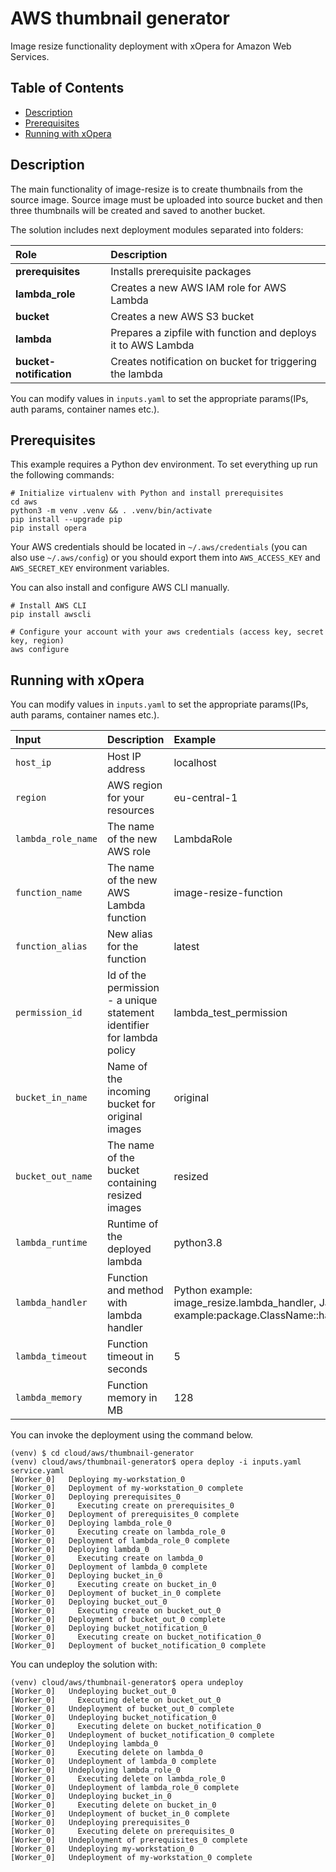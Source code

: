# AWS thumbnail generator
Image resize functionality deployment with xOpera for Amazon Web Services.

## Table of Contents
  - [Description](#description)
  - [Prerequisites](#prerequisites)
  - [Running with xOpera](#running-with-xopera)

## Description
The main functionality of image-resize is to create thumbnails from the source image. Source image must be uploaded 
into source bucket and then three thumbnails will be created and saved to another bucket.

The solution includes next deployment modules separated into folders:

| Role | Description |
|:-------------|:-------------|
| **prerequisites** | Installs prerequisite packages |
| **lambda_role** | Creates a new AWS IAM role for AWS Lambda |
| **bucket** | Creates a new AWS S3 bucket |
| **lambda** | Prepares a zipfile with function and deploys it to AWS Lambda |
| **bucket-notification** | Creates notification on bucket for triggering the lambda |

You can modify values in `inputs.yaml` to set the appropriate params(IPs, auth params, container names etc.).

## Prerequisites
This example requires a Python dev environment. To set everything up run the following commands:

```console
# Initialize virtualenv with Python and install prerequisites
cd aws
python3 -m venv .venv && . .venv/bin/activate
pip install --upgrade pip
pip install opera
```

Your AWS credentials should be located in `~/.aws/credentials` (you can also use `~/.aws/config`) or you should export
them into `AWS_ACCESS_KEY` and `AWS_SECRET_KEY` environment variables.

You can also install and configure AWS CLI manually.

```console
# Install AWS CLI
pip install awscli

# Configure your account with your aws credentials (access key, secret key, region)
aws configure
```

## Running with xOpera
You can modify values in `inputs.yaml` to set the appropriate params(IPs, auth params, container names etc.).

| Input | Description | Example |
|:-------------|:-------------|:-------------|
| `host_ip` | Host IP address | localhost |
| `region` | AWS region for your resources | eu-central-1 |
| `lambda_role_name` | The name of the new AWS role | LambdaRole |
| `function_name` | The name of the new AWS Lambda function | image-resize-function |
| `function_alias` | New alias for the function | latest |
| `permission_id` | Id of the permission - a unique statement identifier for lambda policy | lambda_test_permission |
| `bucket_in_name` | Name of the incoming bucket for original images | original |
| `bucket_out_name` | The name of the bucket containing resized images | resized |
| `lambda_runtime` | Runtime of the deployed lambda | python3.8 |
| `lambda_handler` | Function and method with lambda handler | Python example: image_resize.lambda_handler, Java example:package.ClassName::handlerFunction |
| `lambda_timeout` | Function timeout in seconds | 5 |
| `lambda_memory` | Function memory in MB | 128 |

You can invoke the deployment using the command below. 

```console
(venv) $ cd cloud/aws/thumbnail-generator
(venv) cloud/aws/thumbnail-generator$ opera deploy -i inputs.yaml service.yaml
[Worker_0]   Deploying my-workstation_0
[Worker_0]   Deployment of my-workstation_0 complete
[Worker_0]   Deploying prerequisites_0
[Worker_0]     Executing create on prerequisites_0
[Worker_0]   Deployment of prerequisites_0 complete
[Worker_0]   Deploying lambda_role_0
[Worker_0]     Executing create on lambda_role_0
[Worker_0]   Deployment of lambda_role_0 complete
[Worker_0]   Deploying lambda_0
[Worker_0]     Executing create on lambda_0
[Worker_0]   Deployment of lambda_0 complete
[Worker_0]   Deploying bucket_in_0
[Worker_0]     Executing create on bucket_in_0
[Worker_0]   Deployment of bucket_in_0 complete
[Worker_0]   Deploying bucket_out_0
[Worker_0]     Executing create on bucket_out_0
[Worker_0]   Deployment of bucket_out_0 complete
[Worker_0]   Deploying bucket_notification_0
[Worker_0]     Executing create on bucket_notification_0
[Worker_0]   Deployment of bucket_notification_0 complete
```

You can undeploy the solution with:

```console
(venv) cloud/aws/thumbnail-generator$ opera undeploy
[Worker_0]   Undeploying bucket_out_0
[Worker_0]     Executing delete on bucket_out_0
[Worker_0]   Undeployment of bucket_out_0 complete
[Worker_0]   Undeploying bucket_notification_0
[Worker_0]     Executing delete on bucket_notification_0
[Worker_0]   Undeployment of bucket_notification_0 complete
[Worker_0]   Undeploying lambda_0
[Worker_0]     Executing delete on lambda_0
[Worker_0]   Undeployment of lambda_0 complete
[Worker_0]   Undeploying lambda_role_0
[Worker_0]     Executing delete on lambda_role_0
[Worker_0]   Undeployment of lambda_role_0 complete
[Worker_0]   Undeploying bucket_in_0
[Worker_0]     Executing delete on bucket_in_0
[Worker_0]   Undeployment of bucket_in_0 complete
[Worker_0]   Undeploying prerequisites_0
[Worker_0]     Executing delete on prerequisites_0
[Worker_0]   Undeployment of prerequisites_0 complete
[Worker_0]   Undeploying my-workstation_0
[Worker_0]   Undeployment of my-workstation_0 complete
```
